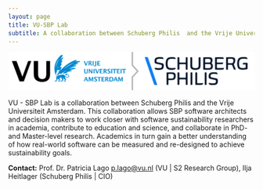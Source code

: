 ```yaml
---
layout: page
title: VU-SBP Lab
subtitle: A collaboration between Schuberg Philis  and the Vrije Universiteit Amsterdam
---
```


![image](/assets/img/lab-screenshots/vu-sbp.png)

VU - SBP Lab is a collaboration between Schuberg Philis and the Vrije Universiteit Amsterdam. This collaboration allows SBP software architects and decision makers to work closer with software sustainability researchers in academia, contribute to education and science, and collaborate in PhD- and Master-level research. Academics in turn gain a better understanding of how real-world software can be measured and re-designed to achieve sustainability goals.

**Contact:**
Prof. Dr. Patricia Lago p.lago@vu.nl (VU | S2 Research Group), Ilja Heitlager (Schuberg Philis | CIO)
